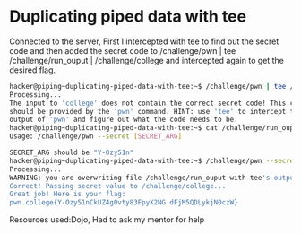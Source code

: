 # Duplicating piped data with tee
Connected to the server, First I intercepted with tee to find out the secret code and then added the secret code to /challenge/pwn | tee /challenge/run_ouput | /challenge/college and intercepted again to get the 
desired flag.
```bash
hacker@piping~duplicating-piped-data-with-tee:~$ /challenge/pwn | tee /challenge/run_ouput | /challenge/college
Processing...
The input to 'college' does not contain the correct secret code! This code
should be provided by the 'pwn' command. HINT: use 'tee' to intercept the
output of 'pwn' and figure out what the code needs to be.
hacker@piping~duplicating-piped-data-with-tee:~$ cat /challenge/run_ouput
Usage: /challenge/pwn --secret [SECRET_ARG]

SECRET_ARG should be "Y-Ozy51n"
hacker@piping~duplicating-piped-data-with-tee:~$ /challenge/pwn --secret Y-Ozy51n | tee /challenge/run_ouput | /challenge/college
Processing...
WARNING: you are overwriting file /challenge/run_ouput with tee's output...
Correct! Passing secret value to /challenge/college...
Great job! Here is your flag:
pwn.college{Y-Ozy51nCkUZ4g0vty83FpyX2NG.dFjM5QDLykjN0czW}
```
Resources used:Dojo, Had to ask my mentor for help
